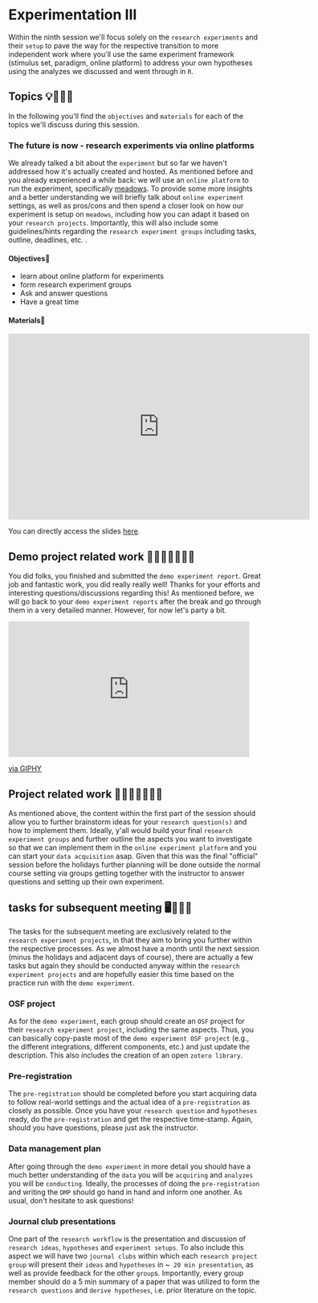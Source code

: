 # Experimentation III
Within the ninth session we'll focus solely on the `research experiments` and their `setup` to pave the way for the respective transition to more independent work where you'll use the same experiment framework (stimulus set, paradigm, online platform) to address your own hypotheses using the analyzes we discussed and went through in `R`. 

## Topics 💡👨🏻‍🏫 

In the following you'll find the `objectives` and `materials` for each of the topics we'll discuss during this session.

### The future is now - research experiments via online platforms
We already talked a bit about the `experiment` but so far we haven't addressed how it's actually created and hosted. As mentioned before and you already experienced a while back: we will use an `online platform` to run the experiment, specifically [meadows](https://meadows-research.com/). To provide some more insights and a better understanding we will briefly talk about `online experiment` settings, as well as pros/cons and then spend a closer look on how our experiment is setup on `meadows`, including how you can adapt it based on your `research projects`. Importantly, this will also include some guidelines/hints regarding the `research experiment groups` including tasks, outline, deadlines, etc. .

#### Objectives📍

- learn about online platform for experiments
- form research experiment groups
- Ask and answer questions
- Have a great time


#### Materials📓

<iframe src="https://docs.google.com/presentation/d/e/2PACX-1vSuYectR7OmNcn0TkXQUFTcAdtJ741F7nxXtCjn-RGOCdJp-aoz5oGeLLpTot8BID-dF5Md7gNN1fKE/embed?start=false&loop=false&delayms=3000" frameborder="0" width="600" height="370" allowfullscreen="true" mozallowfullscreen="true" webkitallowfullscreen="true"></iframe>

You can directly access the slides [here](https://docs.google.com/presentation/d/1lfl3pd8ojqNygM1aKUODP_FRv93v9I5bdLRu3B90Agw/present?usp=sharing).

## Demo project related work 🥼🧑🏽‍💻🧑🏾‍💻  

You did folks, you finished and submitted the `demo experiment report`. Great job and fantastic work, you did really really well!
Thanks for your efforts and interesting questions/discussions regarding this! As mentioned before, we will go back to your `demo experiment reports` after the break and go through them in a very detailed manner. However, for now let's party a bit.

<iframe src="https://giphy.com/embed/AcfTF7tyikWyroP0x7" width="480" height="270" frameBorder="0" class="giphy-embed" allowFullScreen></iframe><p><a href="https://giphy.com/gifs/disneyplus-the-mandalorian-mando-themandalorian-AcfTF7tyikWyroP0x7">via GIPHY</a></p>

## Project related work 🥼🧑🏿‍🔬👩🏻‍🔬

As mentioned above, the content within the first part of the session should allow you to further brainstorm ideas for your `research question(s)` and how to implement them. Ideally, y'all would build your final `research experiment groups` and further outline the aspects you want to investigate so that we can implement them in the `online experiment platform` and you can start your `data acquisition` asap. Given that this was the final "official" session before the holidays further planning will be done outside the normal course setting via groups getting together with the instructor to answer questions and setting up their own experiment.      

## tasks for subsequent meeting 🖥️✍🏽📖

The tasks for the subsequent meeting are exclusively related to the `research experiment projects`, in that they aim to bring you further within the respective processes. As we almost have a month until the next session (minus the holidays and adjacent days of course), there are actually a few tasks but again they should be conducted anyway within the `research experiment projects` and are hopefully easier this time based on the practice run with the `demo experiment`. 

### OSF project
As for the `demo experiment`, each group should create an `OSF` project for their `research experiment project`, including the same aspects. Thus, you can basically copy-paste most of the `demo experiment OSF project` (e.g., the different integrations, different components, etc.) and just update the description. This also includes the creation of an open `zotero library`.

### Pre-registration
The `pre-registration` should be completed before you start acquiring data to follow real-world settings and the actual idea of a `pre-registration` as closely as possible. Once you have your `research question` and `hypotheses` ready, do the `pre-registration` and get the respective time-stamp. Again, should you have questions, please just ask the instructor. 

### Data management plan
After going through the `demo experiment` in more detail you should have a much better understanding of the `data` you will be `acquiring` and `analyzes` you will be `conducting`. Ideally, the processes of doing the `pre-registration` and writing the `DMP` should go hand in hand and inform one another. As usual, don't hesitate to ask questions!

### Journal club presentations
One part of the `research workflow` is the presentation and discussion of `research ideas`, `hypotheses` and `experiment setups`. To also include this aspect we will have two `journal clubs` within which each `research project group` will present their `ideas` and `hypotheses` in ~` 20 min presentation`, as well as provide feedback for the other `group`s. Importantly, every group member should do a 5 min summary of a paper that was utilized to form the `research questions` and `derive hypotheses`, i.e. prior literature on the topic. 